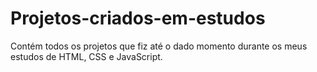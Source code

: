 # Projetos-criados-em-estudos
Contém todos os projetos que fiz até o dado momento durante os meus estudos de HTML, CSS e JavaScript.
